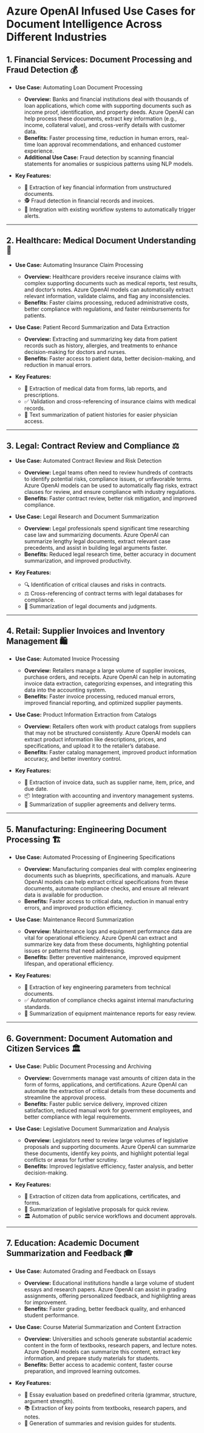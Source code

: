 # Azure OpenAI Infused Use Cases for Document Intelligence Across Different Industries

## **1. Financial Services: Document Processing and Fraud Detection** 💰

- **Use Case:** Automating Loan Document Processing
   - **Overview:** Banks and financial institutions deal with thousands of loan applications, which come with supporting documents such as income proof, identification, and property deeds. Azure OpenAI can help process these documents, extract key information (e.g., income, collateral value), and cross-verify details with customer data.
   - **Benefits:** Faster processing time, reduction in human errors, real-time loan approval recommendations, and enhanced customer experience.
   - **Additional Use Case:** Fraud detection by scanning financial statements for anomalies or suspicious patterns using NLP models.

- **Key Features:**
   - 📄 Extraction of key financial information from unstructured documents.
   - 🕵️ Fraud detection in financial records and invoices.
   - 🔔 Integration with existing workflow systems to automatically trigger alerts.

---

## **2. Healthcare: Medical Document Understanding** 🏥

- **Use Case:** Automating Insurance Claim Processing
   - **Overview:** Healthcare providers receive insurance claims with complex supporting documents such as medical reports, test results, and doctor’s notes. Azure OpenAI models can automatically extract relevant information, validate claims, and flag any inconsistencies.
   - **Benefits:** Faster claims processing, reduced administrative costs, better compliance with regulations, and faster reimbursements for patients.
   
- **Use Case:** Patient Record Summarization and Data Extraction
   - **Overview:** Extracting and summarizing key data from patient records such as history, allergies, and treatments to enhance decision-making for doctors and nurses.
   - **Benefits:** Faster access to patient data, better decision-making, and reduction in manual errors.

- **Key Features:**
   - 🧾 Extraction of medical data from forms, lab reports, and prescriptions.
   - ✅ Validation and cross-referencing of insurance claims with medical records.
   - 📑 Text summarization of patient histories for easier physician access.

---

## **3. Legal: Contract Review and Compliance** ⚖️

- **Use Case:** Automated Contract Review and Risk Detection
   - **Overview:** Legal teams often need to review hundreds of contracts to identify potential risks, compliance issues, or unfavorable terms. Azure OpenAI models can be used to automatically flag risks, extract clauses for review, and ensure compliance with industry regulations.
   - **Benefits:** Faster contract review, better risk mitigation, and improved compliance.
   
- **Use Case:** Legal Research and Document Summarization
   - **Overview:** Legal professionals spend significant time researching case law and summarizing documents. Azure OpenAI can summarize lengthy legal documents, extract relevant case precedents, and assist in building legal arguments faster.
   - **Benefits:** Reduced legal research time, better accuracy in document summarization, and improved productivity.

- **Key Features:**
   - 🔍 Identification of critical clauses and risks in contracts.
   - ⚖️ Cross-referencing of contract terms with legal databases for compliance.
   - 📑 Summarization of legal documents and judgments.

---

## **4. Retail: Supplier Invoices and Inventory Management** 🛍️

- **Use Case:** Automated Invoice Processing
   - **Overview:** Retailers manage a large volume of supplier invoices, purchase orders, and receipts. Azure OpenAI can help in automating invoice data extraction, categorizing expenses, and integrating this data into the accounting system.
   - **Benefits:** Faster invoice processing, reduced manual errors, improved financial reporting, and optimized supplier payments.
   
- **Use Case:** Product Information Extraction from Catalogs
   - **Overview:** Retailers often work with product catalogs from suppliers that may not be structured consistently. Azure OpenAI models can extract product information like descriptions, prices, and specifications, and upload it to the retailer’s database.
   - **Benefits:** Faster catalog management, improved product information accuracy, and better inventory control.

- **Key Features:**
   - 🧾 Extraction of invoice data, such as supplier name, item, price, and due date.
   - 📦 Integration with accounting and inventory management systems.
   - 🛒 Summarization of supplier agreements and delivery terms.

---

## **5. Manufacturing: Engineering Document Processing** 🏗️

- **Use Case:** Automated Processing of Engineering Specifications
   - **Overview:** Manufacturing companies deal with complex engineering documents such as blueprints, specifications, and manuals. Azure OpenAI models can help extract critical specifications from these documents, automate compliance checks, and ensure all relevant data is available for production.
   - **Benefits:** Faster access to critical data, reduction in manual entry errors, and improved production efficiency.

- **Use Case:** Maintenance Record Summarization
   - **Overview:** Maintenance logs and equipment performance data are vital for operational efficiency. Azure OpenAI can extract and summarize key data from these documents, highlighting potential issues or patterns that need addressing.
   - **Benefits:** Better preventive maintenance, improved equipment lifespan, and operational efficiency.

- **Key Features:**
   - 🔧 Extraction of key engineering parameters from technical documents.
   - ✅ Automation of compliance checks against internal manufacturing standards.
   - 📑 Summarization of equipment maintenance reports for easy review.

---

## **6. Government: Document Automation and Citizen Services** 🏛️

- **Use Case:** Public Document Processing and Archiving
   - **Overview:** Governments manage vast amounts of citizen data in the form of forms, applications, and certifications. Azure OpenAI can automate the extraction of critical details from these documents and streamline the approval process.
   - **Benefits:** Faster public service delivery, improved citizen satisfaction, reduced manual work for government employees, and better compliance with legal requirements.

- **Use Case:** Legislative Document Summarization and Analysis
   - **Overview:** Legislators need to review large volumes of legislative proposals and supporting documents. Azure OpenAI can summarize these documents, identify key points, and highlight potential legal conflicts or areas for further scrutiny.
   - **Benefits:** Improved legislative efficiency, faster analysis, and better decision-making.

- **Key Features:**
   - 📄 Extraction of citizen data from applications, certificates, and forms.
   - 📜 Summarization of legislative proposals for quick review.
   - 🏛️ Automation of public service workflows and document approvals.

---

## **7. Education: Academic Document Summarization and Feedback** 🎓

- **Use Case:** Automated Grading and Feedback on Essays
   - **Overview:** Educational institutions handle a large volume of student essays and research papers. Azure OpenAI can assist in grading assignments, offering personalized feedback, and highlighting areas for improvement.
   - **Benefits:** Faster grading, better feedback quality, and enhanced student performance.
   
- **Use Case:** Course Material Summarization and Content Extraction
   - **Overview:** Universities and schools generate substantial academic content in the form of textbooks, research papers, and lecture notes. Azure OpenAI models can summarize this content, extract key information, and prepare study materials for students.
   - **Benefits:** Better access to academic content, faster course preparation, and improved learning outcomes.

- **Key Features:**
   - 📝 Essay evaluation based on predefined criteria (grammar, structure, argument strength).
   - 📚 Extraction of key points from textbooks, research papers, and notes.
   - 📖 Generation of summaries and revision guides for students.
